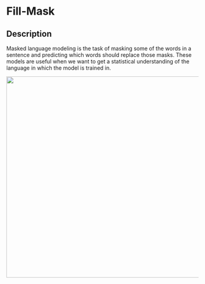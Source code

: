 # Fill-Mask

## Description

Masked language modeling is the task of masking some of the words in a sentence and predicting which words should replace those masks. These models are useful when we want to get a statistical understanding of the language in which the model is trained in.

<img src="image1.png" style="width:5.49479in" />
